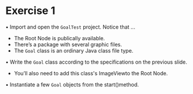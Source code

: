 # Exercise 1
• Import and open the `GoalTest` project. Notice that ...
- The Root Node is publically available.
- There’s a package with several graphic files.
- The `Goal` class is an ordinary Java class file type.

• Write the `Goal` class according to the specifications on the previous slide.
- You’ll also need to add this class's ImageViewto the Root Node.

• Instantiate a few `Goal` objects from the start()method.